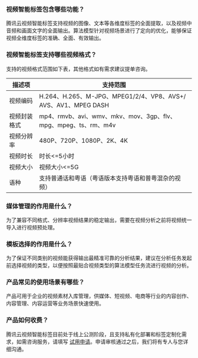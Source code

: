 ### 视频智能标签包含哪些功能？
腾讯云视频智能标签支持视频的图像、文本等各维度标签的全面提取，以及视频中音频和画面文字的全面输出。算法模型针对视频场景进行了定向的优化，能够保证视频全维度标签的准确、全面、有效输出。

### 视频智能标签支持哪些视频格式？
支持的视频格式范围如下表，其他格式如有需求建议提单咨询。

| **描述项**   | **支持范围**                                                 |
| ------------ | ------------------------------------------------------------ |
| 视频编码     | H.264、H.265、M-JPG、MPEG1/2/4、VP8、AVS+/ AVS、AV1、MPEG DASH |
| 视频封装格式 | mp4、rmvb、avi、wmv、mkv、mov、3gp、flv、mpg、mpeg、ts、rm、m4v |
| 视频分辨率   | 480P、720P、1080P、2K、4K                                    |
| 视频时长     | 时长<=5小时                                                  |
| 视频大小     | 视频大小<=5G                                                 |
| 语种         | 支持普通话和粤语（粤语版本支持粤语和普粤混杂的视频）         |

### 媒体管理的作用是什么？
为了兼容不同格式、分辨率视频结果的稳定输出，需要在视频分析之前将视频统一导入进行视频预处理。

### 模板选择的作用是什么？
为了保证不同类别的视频能获得输出最精准可靠的分析结果，建议在分析任务发起前选择视频的类型，以便按照最贴合视频类型的算法模型任务流进行视频的分析。

### 产品常见的使用场景有哪些？
产品可用于企业的视频素材入库管理，供媒体、短视频、电商等行业的内容创作、内容管理、内容运营等业务场景快速使用。

### 产品如何收费？
腾讯云视频智能标签目前处于线上公测阶段，且支持私有化部署和标签定制化需求，如需咨询服务，请填写 [试用申请](https://cloud.tencent.com/apply/p/1gx07b8u4gfj)。申请审核通过之后，我们将有专人与您详细沟通。
